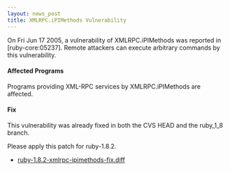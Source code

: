 ```yaml
---
layout: news_post
title: XMLRPC.iPIMethods Vulnerability
---
```


On Fri Jun 17 2005, a vulnerability of <span
class="caps">XMLRPC</span>.iPIMethods was reported in
\[ruby-core:05237\]. Remote attackers can execute arbitrary commands by
this vulnerability.

#### Affected Programs

Programs providing <span class="caps">XML</span>-RPC services by <span
class="caps">XMLRPC</span>.iPIMethods are affected.

#### Fix

This vulnerability was already fixed in both the <span class="caps">CVS
HEAD</span> and the ruby\_1\_8 branch.

Please apply this patch for ruby-1.8.2.

* [ruby-1.8.2-xmlrpc-ipimethods-fix.diff](/patches/ruby-1.8.2-xmlrpc-ipimethods-fix.diff)
